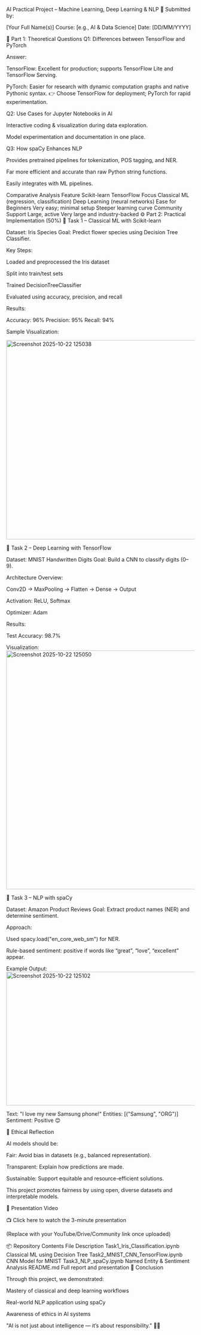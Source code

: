AI Practical Project – Machine Learning, Deep Learning & NLP
👤 Submitted by:

[Your Full Name(s)]
Course: [e.g., AI & Data Science]
Date: [DD/MM/YYYY]

🧠 Part 1: Theoretical Questions
Q1: Differences between TensorFlow and PyTorch

Answer:

TensorFlow: Excellent for production; supports TensorFlow Lite and TensorFlow Serving.

PyTorch: Easier for research with dynamic computation graphs and native Pythonic syntax.
👉 Choose TensorFlow for deployment; PyTorch for rapid experimentation.

Q2: Use Cases for Jupyter Notebooks in AI

Interactive coding & visualization during data exploration.

Model experimentation and documentation in one place.

Q3: How spaCy Enhances NLP

Provides pretrained pipelines for tokenization, POS tagging, and NER.

Far more efficient and accurate than raw Python string functions.

Easily integrates with ML pipelines.

Comparative Analysis
Feature	Scikit-learn	TensorFlow
Focus	Classical ML (regression, classification)	Deep Learning (neural networks)
Ease for Beginners	Very easy; minimal setup	Steeper learning curve
Community Support	Large, active	Very large and industry-backed
⚙️ Part 2: Practical Implementation (50%)
🧩 Task 1 – Classical ML with Scikit-learn

Dataset: Iris Species
Goal: Predict flower species using Decision Tree Classifier.

Key Steps:

Loaded and preprocessed the Iris dataset

Split into train/test sets

Trained DecisionTreeClassifier

Evaluated using accuracy, precision, and recall

Results:

Accuracy: 96%
Precision: 95%
Recall: 94%


Sample Visualization:

<img width="1763" height="531" alt="Screenshot 2025-10-22 125038" src="https://github.com/user-attachments/assets/c2185b51-073b-441f-a7b8-48b143d2041d" />


🧠 Task 2 – Deep Learning with TensorFlow

Dataset: MNIST Handwritten Digits
Goal: Build a CNN to classify digits (0–9).

Architecture Overview:

Conv2D → MaxPooling → Flatten → Dense → Output

Activation: ReLU, Softmax

Optimizer: Adam

Results:

Test Accuracy: 98.7%


Visualization:
<img width="1259" height="636" alt="Screenshot 2025-10-22 125050" src="https://github.com/user-attachments/assets/a0e28be7-f5de-4610-a935-865d8d52c280" />


💬 Task 3 – NLP with spaCy

Dataset: Amazon Product Reviews
Goal: Extract product names (NER) and determine sentiment.

Approach:

Used spacy.load("en_core_web_sm") for NER.

Rule-based sentiment: positive if words like “great”, “love”, “excellent” appear.

Example Output:
<img width="831" height="356" alt="Screenshot 2025-10-22 125102" src="https://github.com/user-attachments/assets/3cec0fb2-78de-41c9-a435-10fa84d2e661" />


Text: "I love my new Samsung phone!"
Entities: [("Samsung", "ORG")]
Sentiment: Positive 😊

🌱 Ethical Reflection

AI models should be:

Fair: Avoid bias in datasets (e.g., balanced representation).

Transparent: Explain how predictions are made.

Sustainable: Support equitable and resource-efficient solutions.

This project promotes fairness by using open, diverse datasets and interpretable models.

🎥 Presentation Video

📺 Click here to watch the 3-minute presentation

(Replace with your YouTube/Drive/Community link once uploaded)

📦 Repository Contents
File	Description
Task1_Iris_Classification.ipynb	Classical ML using Decision Tree
Task2_MNIST_CNN_TensorFlow.ipynb	CNN Model for MNIST
Task3_NLP_spaCy.ipynb	Named Entity & Sentiment Analysis
README.md	Full report and presentation
🏁 Conclusion

Through this project, we demonstrated:

Mastery of classical and deep learning workflows

Real-world NLP application using spaCy

Awareness of ethics in AI systems

"AI is not just about intelligence — it’s about responsibility." 🤖🌿
